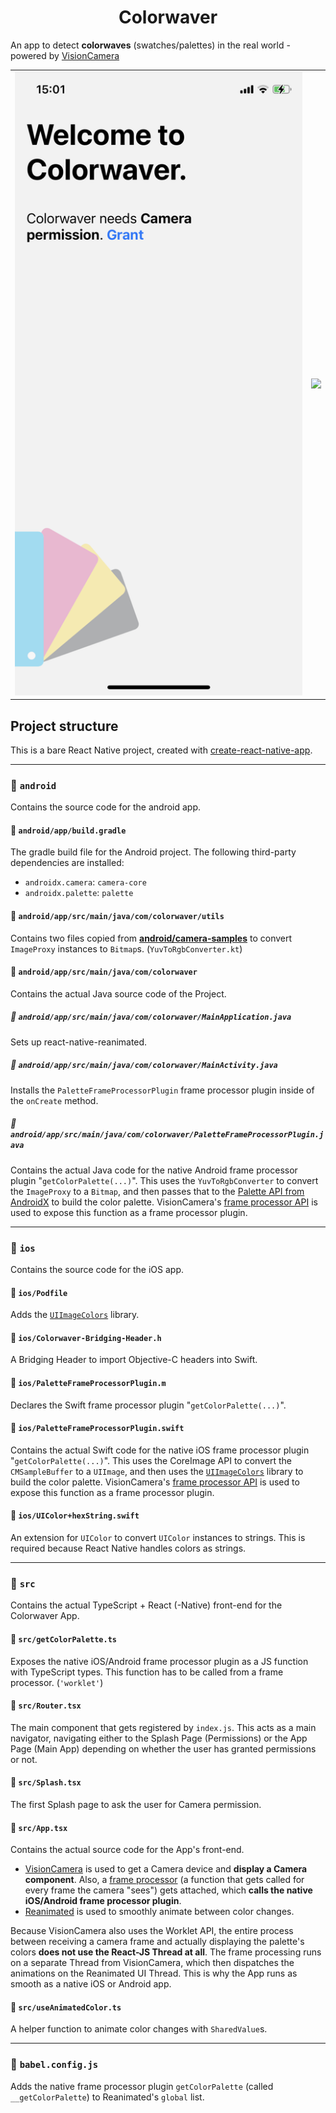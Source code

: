 <div align="center">
  <h1>Colorwaver</h1>
</div>

An app to detect **colorwaves** (swatches/palettes) in the real world - powered by [VisionCamera](https://github.com/mrousavy/react-native-vision-camera)

<table>
  <tr>
    <td>
      <img src="./img/demo_1.png" />
    </td>
    <td>
      <img src="./img/demo_2.png" />
    </td>
  </tr>
</table>

## Project structure

This is a bare React Native project, created with [create-react-native-app](https://github.com/expo/create-react-native-app).

---

### 📁 `android`

Contains the source code for the android app.

#### 📄 `android/app/build.gradle`

The gradle build file for the Android project. The following third-party dependencies are installed:

* `androidx.camera`: `camera-core`
* `androidx.palette`: `palette`

#### 📁 `android/app/src/main/java/com/colorwaver/utils`

Contains two files copied from [**android/camera-samples**](https://github.com/android/camera-samples/tree/master/Camera2Basic/utils/src/main/java/com/example/android/camera/utils) to convert `ImageProxy` instances to `Bitmap`s. (`YuvToRgbConverter.kt`)

#### 📁 `android/app/src/main/java/com/colorwaver`

Contains the actual Java source code of the Project.

##### 📄 `android/app/src/main/java/com/colorwaver/MainApplication.java`

Sets up react-native-reanimated.

##### 📄 `android/app/src/main/java/com/colorwaver/MainActivity.java`

Installs the `PaletteFrameProcessorPlugin` frame processor plugin inside of the `onCreate` method.

##### 📄 `android/app/src/main/java/com/colorwaver/PaletteFrameProcessorPlugin.java`

Contains the actual Java code for the native Android frame processor plugin "`getColorPalette(...)`".
This uses the `YuvToRgbConverter` to convert the `ImageProxy` to a `Bitmap`, and then passes that to the [Palette API from AndroidX](https://developer.android.com/reference/androidx/palette/graphics/Palette) to build the color palette.
VisionCamera's [frame processor API](https://mrousavy.github.io/react-native-vision-camera/docs/guides/frame-processors-plugins-overview) is used to expose this function as a frame processor plugin.

---

### 📁 `ios`

Contains the source code for the iOS app.

#### 📄 `ios/Podfile`

Adds the [`UIImageColors`](https://github.com/jathu/UIImageColors) library.

#### 📄 `ios/Colorwaver-Bridging-Header.h`

A Bridging Header to import Objective-C headers into Swift.

#### 📄 `ios/PaletteFrameProcessorPlugin.m`

Declares the Swift frame processor plugin "`getColorPalette(...)`".

#### 📄 `ios/PaletteFrameProcessorPlugin.swift`

Contains the actual Swift code for the native iOS frame processor plugin "`getColorPalette(...)`".
This uses the CoreImage API to convert the `CMSampleBuffer` to a `UIImage`, and then uses the [`UIImageColors`](https://github.com/jathu/UIImageColors) library to build the color palette.
VisionCamera's [frame processor API](https://mrousavy.github.io/react-native-vision-camera/docs/guides/frame-processors-plugins-overview) is used to expose this function as a frame processor plugin.

#### 📄 `ios/UIColor+hexString.swift`

An extension for `UIColor` to convert `UIColor` instances to strings. This is required because React Native handles colors as strings.

---

### 📁 `src`

Contains the actual TypeScript + React (-Native) front-end for the Colorwaver App.

#### 📄 `src/getColorPalette.ts`

Exposes the native iOS/Android frame processor plugin as a JS function with TypeScript types. This function has to be called from a frame processor. (`'worklet'`)

#### 📄 `src/Router.tsx`

The main component that gets registered by `index.js`. This acts as a main navigator, navigating either to the Splash Page (Permissions) or the App Page (Main App) depending on whether the user has granted permissions or not.

#### 📄 `src/Splash.tsx`

The first Splash page to ask the user for Camera permission.

#### 📄 `src/App.tsx`

Contains the actual source code for the App's front-end.

* [VisionCamera](https://github.com/mrousavy/react-native-vision-camera) is used to get a Camera device and **display a Camera component**. Also, a [frame processor](https://mrousavy.github.io/react-native-vision-camera/docs/guides/frame-processors) (a function that gets called for every frame the camera "sees") gets attached, which **calls the native iOS/Android frame processor plugin**.
* [Reanimated](https://github.com/software-mansion/react-native-reanimated) is used to smoothly animate between color changes.

Because VisionCamera also uses the Worklet API, the entire process between receiving a camera frame and actually displaying the palette's colors **does not use the React-JS Thread at all**. The frame processing runs on a separate Thread from VisionCamera, which then dispatches the animations on the Reanimated UI Thread.
This is why the App runs as smooth as a native iOS or Android app.

#### 📄 `src/useAnimatedColor.ts`

A helper function to animate color changes with `SharedValue`s.

---

### 📄 `babel.config.js`

Adds the native frame processor plugin `getColorPalette` (called `__getColorPalette`) to Reanimated's `global` list.
